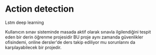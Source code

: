 # Action detection
Lstm deep learning


Kullanıcın sınav sisteminde masada aktif olarak sınavla ilgilendiğini tespit eden bir derin öğrenme projesidir
BU proje aynı zamanda güvenlikler ofisindemi, online dersler'de ders takip ediliyor mu sorunlarını da karşılayabilecek bir projedir.
